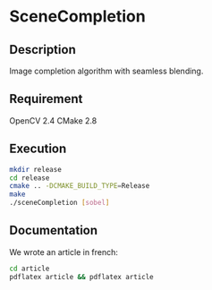# SceneCompletion

## Description
Image completion algorithm with seamless blending.

## Requirement
OpenCV 2.4
CMake 2.8

## Execution
```sh
mkdir release
cd release
cmake .. -DCMAKE_BUILD_TYPE=Release
make
./sceneCompletion [sobel]
```

## Documentation
We wrote an article in french:
```sh
cd article
pdflatex article && pdflatex article
```

